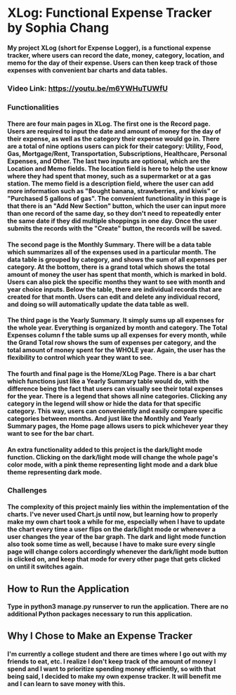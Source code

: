 # XLog: Functional Expense Tracker by Sophia Chang

#### My project XLog (short for Expense Logger), is a functional expense tracker, where users can record the date, money, category, location, and memo for the day of their expense. Users can then keep track of those expenses with convenient bar charts and data tables.

### Video Link: https://youtu.be/m6YWHuTUWfU

### Functionalities

#### There are four main pages in XLog. The first one is the Record page. Users are required to input the date and amount of money for the day of their expense, as well as the category their expense would go in. There are a total of nine options users can pick for their category: Utility, Food, Gas, Mortgage/Rent, Transportation, Subscriptions, Healthcare, Personal Expenses, and Other. The last two inputs are optional, which are the Location and Memo fields. The location field is here to help the user know where they had spent that money, such as a supermarket or at a gas station. The memo field is a description field, where the user can add more information such as "Bought banana, strawberries, and kiwis" or "Purchased 5 gallons of gas". The convenient functionality in this page is that there is an "Add New Section" button, which the user can input more than one record of the same day, so they don't need to repeatedly enter the same date if they did multiple shoppings in one day. Once the user submits the records with the "Create" button, the records will be saved.

#### The second page is the Monthly Summary. There will be a data table which summarizes all of the expenses used in a particular month. The data table is grouped by category, and shows the sum of all expenses per category. At the bottom, there is a grand total which shows the total amount of money the user has spent that month, which is marked in bold. Users can also pick the specific months they want to see with month and year choice inputs. Below the table, there are individual records that are created for that month. Users can edit and delete any individual record, and doing so will automatically update the data table as well.

#### The third page is the Yearly Summary. It simply sums up all expenses for the whole year. Everything is organized by month and category. The Total Expenses column f the table sums up all expenses for every month, while the Grand Total row shows the sum of expenses per category, and the total amount of money spent for the WHOLE year. Again, the user has the flexibility to control which year they want to see.

#### The fourth and final page is the Home/XLog Page. There is a bar chart which functions just like a Yearly Summary table would do, with the difference being the fact that users can visually see their total expenses for the year. There is a legend that shows all nine categories. Clicking any category in the legend will show or hide the data for that specific category. This way, users can conveniently and easily compare specific categories between months. And just like the Monthly and Yearly Summary pages, the Home page allows users to pick whichever year they want to see for the bar chart.

#### An extra functionality added to this project is the dark/light mode function. Clicking on the dark/light mode will change the whole page's color mode, with a pink theme representing light mode and a dark blue theme representing dark mode.

### Challenges

#### The complexity of this project mainly lies within the implementation of the charts. I've never used Chart.js until now, but learning how to properly make my own chart took a while for me, especially when I have to update the chart every time a user flips on the dark/light mode or whenever a user changes the year of the bar graph. The dark and light mode function also took some time as well, because I have to make sure every single page will change colors accordingly whenever the dark/light mode button is clicked on, and keep that mode for every other page that gets clicked on until it switches again.

## How to Run the Application

#### Type in python3 manage.py runserver to run the application. There are no additional Python packages necessary to run this application.

## Why I Chose to Make an Expense Tracker

#### I'm currently a college student and there are times where I go out with my friends to eat, etc. I realize I don't keep track of the amount of money I spend and I want to prioritize spending money efficiently, so with that being said, I decided to make my own expense tracker. It will benefit me and I can learn to save money with this.
